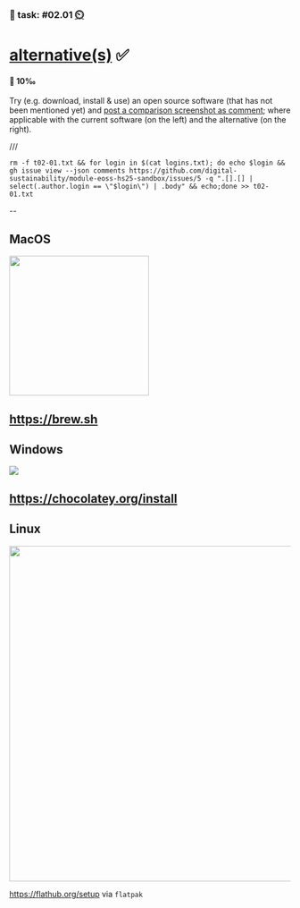 ### 💪 task: #02.01 [⏲️](https://youtu.be/h1uaTOmvZbA)

# [alternative(s)](https://bfh.github.io/use) ✅

#### 🏅 10‰

Try (e.g. download, install & use) an open source software (that has not been mentioned yet) and [post a comparison screenshot as comment](https://github.com/digital-sustainability/module-eoss-hs25-sandbox/issues/5); where applicable with the current software (on the left) and the alternative (on the right).

///

```
rm -f t02-01.txt && for login in $(cat logins.txt); do echo $login && gh issue view --json comments https://github.com/digital-sustainability/module-eoss-hs25-sandbox/issues/5 -q ".[].[] | select(.author.login == \"$login\") | .body" && echo;done >> t02-01.txt
```

--
## MacOS

<img src="https://brew.sh/assets/img/homebrew.svg" width="250px">

https://brew.sh
--
## Windows

![](https://upload.wikimedia.org/wikipedia/commons/thumb/4/48/Chocolatey_icon.svg/512px-Chocolatey_icon.svg.png)

https://chocolatey.org/install
--
## Linux

<img src="https://flathub.org/_next/static/media/flathub-logo-toolbar.d9915edb.svg" width="600px">

https://flathub.org/setup via `flatpak`